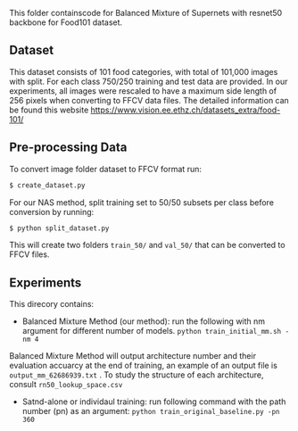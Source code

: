 This folder containscode for Balanced Mixture of Supernets with resnet50 backbone for Food101 dataset.

## Dataset
This dataset consists of 101 food categories, with total of 101,000 images with split. For each class 750/250 training and test data are provided. In our experiments, all images were rescaled to have a maximum side length of 256 pixels when converting to FFCV data files. The detailed information can be found this website https://www.vision.ee.ethz.ch/datasets_extra/food-101/

## Pre-processing Data
To convert image folder dataset to FFCV format run:

```bash
$ create_dataset.py
```

For our NAS method, split training set to 50/50 subsets per class before conversion by running: 

```bash
$ python split_dataset.py
```

This will create two folders `train_50/` and `val_50/` that can be converted to FFCV files.

## Experiments
This direcory contains:

* Balanced Mixture Method (our method): run the following with nm argument for different number of models. ```python train_initial_mm.sh -nm 4``` 

Balanced Mixture Method will output architecture number and their evaluation accuarcy at the end of training, an example of an output file is ```output_mm_62686939.txt``` . To study the structure of each architecture, consult ``` rn50_lookup_space.csv  ```

*  Satnd-alone or individaul training: run following command with the path number (pn) as an argument:
``` python train_original_baseline.py -pn 360 ``` 


